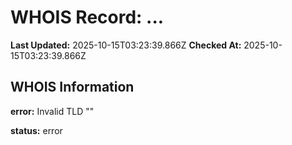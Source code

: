 # WHOIS Record: ...

**Last Updated:** 2025-10-15T03:23:39.866Z
**Checked At:** 2025-10-15T03:23:39.866Z

## WHOIS Information

**error:** Invalid TLD ""

**status:** error

